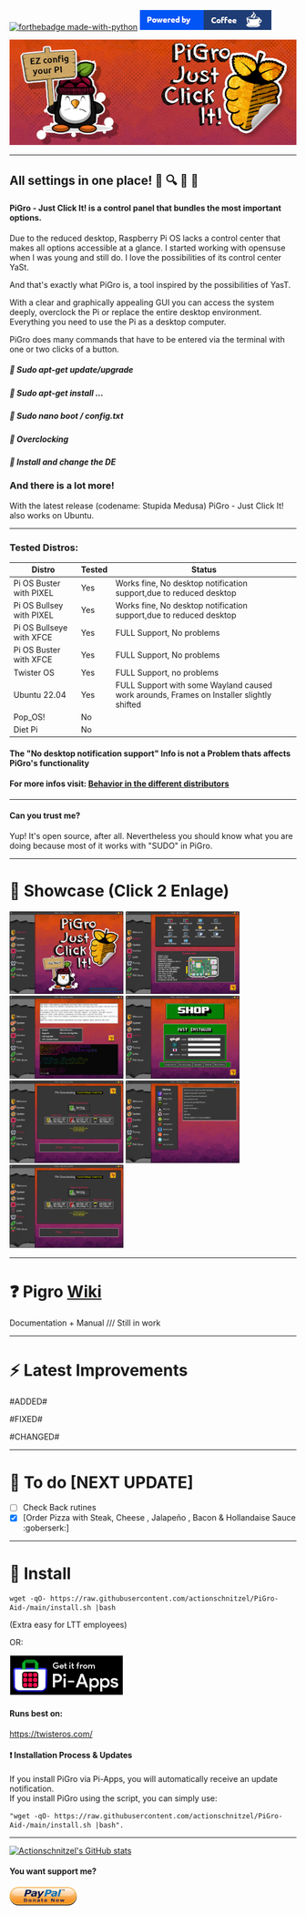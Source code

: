 [![forthebadge made-with-python](http://ForTheBadge.com/images/badges/made-with-python.svg)](https://www.python.org/)
![forthebadge made-with-coffee](https://github.com/actionschnitzel/tingsandstuff/blob/main/powered_by_coffee.png)

![GUI](https://github.com/actionschnitzel/tingsandstuff/blob/main/header%20X.png)

---

## All settings in one place! :key: :mag: :hammer: :toilet:

#### PiGro - Just Click It! is a control panel that bundles the most important options.

Due to the reduced desktop, Raspberry Pi OS lacks a control center that makes all options accessible at a glance. I started working with opensuse when I was young and still do. I love the possibilities of its control center YaSt.

And that's exactly what PiGro is, a tool inspired by the possibilities of YasT.

With a clear and graphically appealing GUI you can access the system deeply, overclock the Pi or replace the entire desktop environment. Everything you need to use the Pi as a desktop computer.

PiGro does many commands that have to be entered via the terminal with one or two clicks of a button.

##### :wrench: Sudo apt-get update/upgrade

##### :wrench: Sudo apt-get install ...

##### :wrench: Sudo nano boot / config.txt

##### :wrench: Overclocking

##### :wrench: Install and change the DE

### And there is a lot more!


With the latest release (codename: Stupida Medusa) PiGro - Just Click It! also works on Ubuntu.     
     
---

### Tested Distros:

| Distro  | Tested | Status |
| ------------- | ------------- | ------------- |
| Pi OS Buster with PIXEL  | Yes  |Works fine, No desktop notification support,due to reduced desktop  |
| Pi OS Bullsey with PIXEL  | Yes  |Works fine, No desktop notification support,due to reduced desktop  |
| Pi OS Bullseye with XFCE  | Yes  |FULL Support, No problems  |
| Pi OS Buster with XFCE  | Yes  |FULL Support, No problems  |
| Twister OS  | Yes  |FULL Support, no problems  |
|Ubuntu 22.04 | Yes  |FULL Support with some Wayland caused work arounds, Frames on Installer slightly shifted |
| Pop_OS!  | No  |  |
| Diet Pi  | No  |  |
    
#### The "No desktop notification support" Info is not a Problem thats affects PiGro's functionality    
    
#### For more infos visit: [Behavior in the different distributors](https://github.com/actionschnitzel/PiGro-Aid-/wiki/Behavior-in-the-different-distributors)
---

#### Can you trust me?

Yup! It's open source, after all.
Nevertheless you should know what you are doing because most of it works with "SUDO" in PiGro.
    
---


# :doughnut: Showcase (Click 2 Enlage)

<img src="https://github.com/actionschnitzel/tingsandstuff/blob/main/pigro_pix/welcome.png" width="200"> <img src="https://github.com/actionschnitzel/tingsandstuff/blob/main/pigro_pix/system.png" width="200"> <img src="https://github.com/actionschnitzel/tingsandstuff/blob/main/pigro_pix/update.png" width="200"> <img src="https://github.com/actionschnitzel/tingsandstuff/blob/main/pigro_pix/installer.png" width="200"> <img src="https://github.com/actionschnitzel/tingsandstuff/blob/main/pigro_pix/tuning.png" width="200"> <img src="https://github.com/actionschnitzel/tingsandstuff/blob/main/pigro_pix/link.png" width="200"> <img src="https://github.com/actionschnitzel/tingsandstuff/blob/main/pigro_pix/tuning.png" width="200">

---

# :question: Pigro [Wiki](https://github.com/actionschnitzel/PiGro-Aid-/wiki)

Documentation + Manual /// Still in work

---

# :zap: Latest Improvements

#ADDED#


#FIXED#


#CHANGED#


---

# :rocket: To do [NEXT UPDATE]

- [ ] Check Back rutines
- [x] [Order Pizza with Steak, Cheese , Jalapeño , Bacon & Hollandaise Sauce :goberserk:]

---

# :floppy_disk: Install

```
wget -qO- https://raw.githubusercontent.com/actionschnitzel/PiGro-Aid-/main/install.sh |bash
```

(Extra easy for LTT employees)

OR:

[![badge](https://github.com/Botspot/pi-apps/blob/master/icons/badge.png?raw=true)](https://github.com/Botspot/pi-apps)

#### Runs best on:

https://twisteros.com/

#### :exclamation: Installation Process & Updates

If you install PiGro via Pi-Apps, you will automatically receive an update notification.  
If you install PiGro using the script, you can simply use:

```
"wget -qO- https://raw.githubusercontent.com/actionschnitzel/PiGro-Aid-/main/install.sh |bash".
```

---

[![Actionschnitzel's GitHub stats](https://github-readme-stats.vercel.app/api?username=actionschnitzel)](https://github.com/actionschnitzel/github-readme-stats)

#### You want support me?

[![badge](https://github.com/actionschnitzel/tingsandstuff/blob/main/kisspng-donation-computer-icons-portable-network-graphics-5b972c7ded3449.9709889315366339819716.png)](https://paypal.me/actionschnitzel?locale.x=de_DE)
